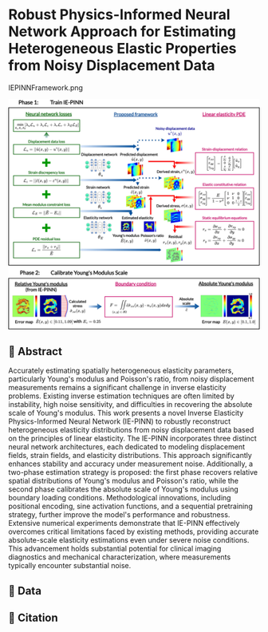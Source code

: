 # Robust Physics-Informed Neural Network Approach for Estimating Heterogeneous Elastic Properties from Noisy Displacement Data
IEPINNFramework.png

![Screenshot](./Images/IEPINNFramework.png)

## 📄 Abstract
Accurately estimating spatially heterogeneous elasticity parameters, particularly Young's modulus and Poisson's ratio, from noisy displacement measurements remains a significant challenge in inverse elasticity problems. Existing inverse estimation techniques are often limited by instability, high noise sensitivity, and difficulties in recovering the absolute scale of Young's modulus. This work presents a novel Inverse Elasticity Physics-Informed Neural Network (IE-PINN) to robustly reconstruct heterogeneous elasticity distributions from noisy displacement data based on the principles of linear elasticity. The IE-PINN incorporates three distinct neural network architectures, each dedicated to modeling displacement fields, strain fields, and elasticity distributions. This approach significantly enhances stability and accuracy under measurement noise. Additionally, a two-phase estimation strategy is proposed: the first phase recovers relative spatial distributions of Young's modulus and Poisson's ratio, while the second phase calibrates the absolute scale of Young's modulus using boundary loading conditions. Methodological innovations, including positional encoding, sine activation functions, and a sequential pretraining strategy, further improve the model's performance and robustness. Extensive numerical experiments demonstrate that IE-PINN effectively overcomes critical limitations faced by existing methods, providing accurate absolute-scale elasticity estimations even under severe noise conditions. This advancement holds substantial potential for clinical imaging diagnostics and mechanical characterization, where measurements typically encounter substantial noise.


## 📄 Data



## 📄 Citation

